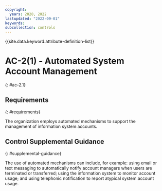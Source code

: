 ```yaml
---
copyright:
  years: 2020, 2022
lastupdated: "2022-09-01"
keywords: 
subcollection: controls
---
```



{{site.data.keyword.attribute-definition-list}}


# AC-2(1) - Automated System Account Management
{: #ac-2.1}

## Requirements
{: #requirements}

The organization employs automated mechanisms to support the management of information system accounts.

## Control Supplemental Guidance
{: #supplemental-guidance}

The use of automated mechanisms can include, for example: using email or text messaging to automatically notify account managers when users are terminated or transferred; using the information system to monitor account usage; and using telephonic notification to report atypical system account usage.
